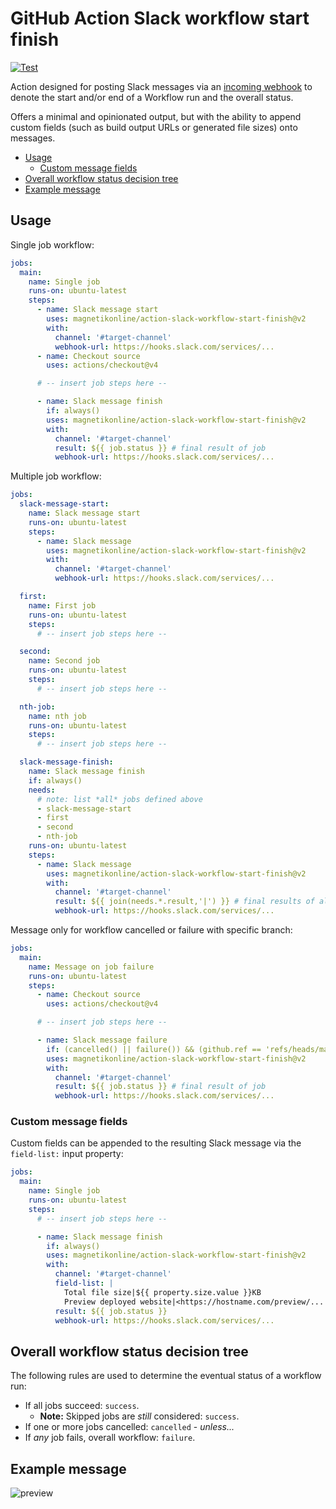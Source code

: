 # GitHub Action Slack workflow start finish

[![Test](https://github.com/magnetikonline/action-slack-workflow-start-finish/actions/workflows/test.yaml/badge.svg)](https://github.com/magnetikonline/action-slack-workflow-start-finish/actions/workflows/test.yaml)

Action designed for posting Slack messages via an [incoming webhook](https://api.slack.com/messaging/webhooks) to denote the start and/or end of a Workflow run and the overall status.

Offers a minimal and opinionated output, but with the ability to append custom fields (such as build output URLs or generated file sizes) onto messages.

- [Usage](#usage)
	- [Custom message fields](#custom-message-fields)
- [Overall workflow status decision tree](#overall-workflow-status-decision-tree)
- [Example message](#example-message)

## Usage

Single job workflow:

```yaml
jobs:
  main:
    name: Single job
    runs-on: ubuntu-latest
    steps:
      - name: Slack message start
        uses: magnetikonline/action-slack-workflow-start-finish@v2
        with:
          channel: '#target-channel'
          webhook-url: https://hooks.slack.com/services/...
      - name: Checkout source
        uses: actions/checkout@v4

      # -- insert job steps here --

      - name: Slack message finish
        if: always()
        uses: magnetikonline/action-slack-workflow-start-finish@v2
        with:
          channel: '#target-channel'
          result: ${{ job.status }} # final result of job
          webhook-url: https://hooks.slack.com/services/...
```

Multiple job workflow:

```yaml
jobs:
  slack-message-start:
    name: Slack message start
    runs-on: ubuntu-latest
    steps:
      - name: Slack message
        uses: magnetikonline/action-slack-workflow-start-finish@v2
        with:
          channel: '#target-channel'
          webhook-url: https://hooks.slack.com/services/...

  first:
    name: First job
    runs-on: ubuntu-latest
    steps:
      # -- insert job steps here --

  second:
    name: Second job
    runs-on: ubuntu-latest
    steps:
      # -- insert job steps here --

  nth-job:
    name: nth job
    runs-on: ubuntu-latest
    steps:
      # -- insert job steps here --

  slack-message-finish:
    name: Slack message finish
    if: always()
    needs:
      # note: list *all* jobs defined above
      - slack-message-start
      - first
      - second
      - nth-job
    runs-on: ubuntu-latest
    steps:
      - name: Slack message
        uses: magnetikonline/action-slack-workflow-start-finish@v2
        with:
          channel: '#target-channel'
          result: ${{ join(needs.*.result,'|') }} # final results of all jobs
          webhook-url: https://hooks.slack.com/services/...
```

Message only for workflow cancelled or failure with specific branch:

```yaml
jobs:
  main:
    name: Message on job failure
    runs-on: ubuntu-latest
    steps:
      - name: Checkout source
        uses: actions/checkout@v4

      # -- insert job steps here --

      - name: Slack message failure
        if: (cancelled() || failure()) && (github.ref == 'refs/heads/main')
        uses: magnetikonline/action-slack-workflow-start-finish@v2
        with:
          channel: '#target-channel'
          result: ${{ job.status }} # final result of job
          webhook-url: https://hooks.slack.com/services/...
```

### Custom message fields

Custom fields can be appended to the resulting Slack message via the `field-list:` input property:

```yaml
jobs:
  main:
    name: Single job
    runs-on: ubuntu-latest
    steps:
      # -- insert job steps here --

      - name: Slack message finish
        if: always()
        uses: magnetikonline/action-slack-workflow-start-finish@v2
        with:
          channel: '#target-channel'
          field-list: |
            Total file size|${{ property.size.value }}KB
            Preview deployed website|<https://hostname.com/preview/...|Click here>
          result: ${{ job.status }}
          webhook-url: https://hooks.slack.com/services/...
```

## Overall workflow status decision tree

The following rules are used to determine the eventual status of a workflow run:

- If all jobs succeed: `success`.
	- **Note:** Skipped jobs are _still_ considered: `success`.
- If one or more jobs cancelled: `cancelled` - _unless..._
- If _any_ job fails, overall workflow: `failure`.

## Example message

![preview](https://user-images.githubusercontent.com/1818757/133388692-fc2383a0-aa03-45d1-aca0-cea0a191d730.png)

